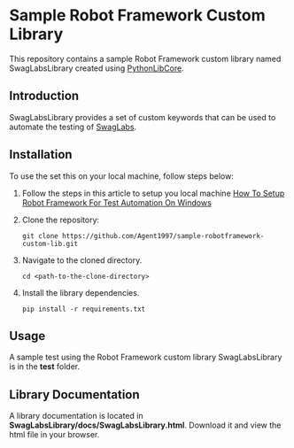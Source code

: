 
# Sample Robot Framework Custom Library

This repository contains a sample Robot Framework custom library named SwagLabsLibrary created using [PythonLibCore](https://github.com/robotframework/PythonLibCore).

## Introduction
SwagLabsLibrary provides a set of custom keywords that can be used to automate the testing of [SwagLabs](https://www.saucedemo.com/v1/). 


## Installation
To use the set this on your local machine, follow steps below:

1. Follow the steps in this article to setup you local machine [How To Setup Robot Framework For Test Automation On Windows](https://medium.com/geekculture/how-to-setup-robot-framework-for-test-automation-on-windows-2a9cc0da0763)

2. Clone the repository:
   ```shell 
   git clone https://github.com/Agent1997/sample-robotframework-custom-lib.git

3.  Navigate to the cloned directory.
    ```shell 
    cd <path-to-the-clone-directory>

4. Install the library dependencies.
    ```shell
    pip install -r requirements.txt

## Usage
A sample test using the Robot Framework custom library SwagLabsLibrary is in the **test** folder.

## Library Documentation
A library documentation is located in **SwagLabsLibrary/docs/SwagLabsLibrary.html**. Download it and view the html file in your browser.





